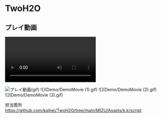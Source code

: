 # TwoH2O
 
## プレイ動画
![プレイ動画(mp4)](Demo/DemoMovie.mp4)

![プレイ動画(gif)](Demo/DemoMovie.gif)
![](Demo/DemoMovie (1).gif)
![](Demo/DemoMovie (2).gif)
![](Demo/DemoMovie (3).gif)



担当箇所　https://github.com/kqlnei/TwoH2O/tree/main/MIZU/Assets/k.k/script

